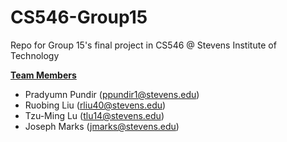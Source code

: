 # CS546-Group15

Repo for Group 15's final project in CS546 @ Stevens Institute of Technology

**<u>Team Members</u>**

- Pradyumn Pundir (ppundir1@stevens.edu)
- Ruobing Liu (rliu40@stevens.edu)
- Tzu-Ming Lu (tlu14@stevens.edu)
- Joseph Marks (jmarks@stevens.edu)

